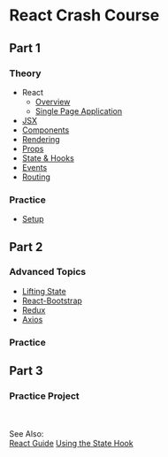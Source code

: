 # React Crash Course

## Part 1
### Theory
 - React
   - [Overview](https://github.com/LiquidPlummer/ReactCrashCourseLessonPlan/blob/main/react-overview.md)
   - [Single Page Application](https://gitlab.com/revature_training/react-team/-/blob/master/modules/01-intro-to-react/single-page-application.md)
 - [JSX](https://github.com/LiquidPlummer/ReactCrashCourseLessonPlan/blob/main/jsx.md)
 - [Components](https://github.com/LiquidPlummer/ReactCrashCourseLessonPlan/blob/main/components.md)
 - [Rendering](https://gitlab.com/revature_training/react-team/-/blob/master/modules/02-react-fundamentals/rendering.md)
 - [Props](https://gitlab.com/revature_training/react-team/-/blob/master/modules/02-react-fundamentals/props-and-state.md)
 - [State & Hooks](https://github.com/LiquidPlummer/ReactCrashCourseLessonPlan/blob/main/state-hooks.md)
 - [Events](https://gitlab.com/revature_training/react-team/-/blob/master/modules/02-react-fundamentals/events.md)
 - [Routing](https://gitlab.com/revature_training/react-team/-/blob/master/modules/02-react-fundamentals/routing.md)

### Practice
 - [Setup](https://github.com/LiquidPlummer/ReactCrashCourseLessonPlan/blob/main/setup.md)


## Part 2
### Advanced Topics
 - [Lifting State](https://github.com/LiquidPlummer/ReactCrashCourseLessonPlan/blob/main/lifting-state.md)
 - [React-Bootstrap](https://github.com/LiquidPlummer/ReactCrashCourseLessonPlan/blob/main/react-bootstrap.md)
 - [Redux](https://github.com/LiquidPlummer/ReactCrashCourseLessonPlan/blob/main/redux.md)
 - [Axios](https://github.com/LiquidPlummer/ReactCrashCourseLessonPlan/blob/main/axios.md)
### Practice


## Part 3
### Practice Project


<BR><BR>See Also:  
 [React Guide](https://reactjs.org/docs/hello-world.html)
 [Using the State Hook](https://reactjs.org/docs/hooks-state.html)
